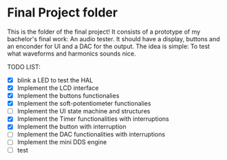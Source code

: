# Final Project folder

This is the folder of the final project! It consists of a prototype of my bachelor's final work: An audio tester. It should have a display, buttons and an enconder for UI and a DAC for the output. The idea is simple: To test what waveforms and harmonics sounds nice.

TODO LIST:
- [x] blink a LED to test the HAL
- [x] Implement the LCD interface
- [x] Implement the buttons functionalies
- [x] Implement the soft-potentiometer functionalies
- [ ] Implement the UI state machine and structures
- [x] Implement the Timer functionalities with interruptions
- [x] Implement the button with interruption
- [ ] Implement the DAC functionalities with interruptions
- [ ] Implement the mini DDS engine
- [ ] test
